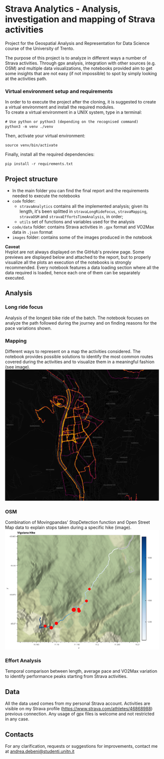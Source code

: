 # Strava Analytics - Analysis, investigation and mapping of Strava activities  
Project for the Geospatial Analysis and Representation for Data Science course of the University of Trento.  

The purpose of this project is to analyze in different ways a number of Strava activities. Through gpx analysis, integration with other sources (e.g. OSM) and multiple data visualizations, the notebooks provided aim to get some insights that are not easy (if not impossible) to spot by simply looking at the activities path.

### Virtual environment setup and requirements

In order to to execute the project after the cloning, it is suggested to create a virtual environment and install the required modules.  
To create a virtual environment in a UNIX system, type in a terminal:

```
# Use python or python3 (depending on the recognised command)
python3 -m venv ./venv
```

Then, activate your virtual environment:

```
source venv/bin/activate
```

Finally, install all the required dependencies:

```
pip install -r requirements.txt
```

## Project structure

* In the main folder you can find the final report and the requirements needed to execute the notebooks
* `code` folder:
    * `stravaAnalytics` contains all the implemented analysis; given its length, it's been splitted in `stravaLongRideFocus`, `stravaMapping`, `stravaOSM` and `stravaEffortsTimeAnalysis`, in order;
    * `utils` set of functions and variables used for the analysis
* `code/data` folder: contains Strava activities in `.gpx` format and VO2Max data in `.json` format
* `images` folder: contains some of the images produced in the notebook

**Caveat**  
Hvplot are not always displayed on the GitHub's preview page. Some previews are displayed below and attached to the report, but to properly visualize all the plots an execution of the notebooks is strongly recommended. Every notebook features a data loading section where all the data required is loaded, hence each one of them can be separately executed.

## Analysis

### Long ride focus

Analysis of the longest bike ride of the batch. The notebook focuses on analyze the path followed during the journey and on finding reasons for the pace variations shown.

### Mapping

Different ways to represent on a map the activities considered. The notebook provides possible solutions to identify the most common routes covered during the activities and  to visualize them in a meaningful fashion (see image).
![Activities heatmap](./images/heatmap.png "Activities heatmap")


### OSM

Combination of Movingpandas' StopDetection function and Open Street Map data to explain stops taken during a specific hike (image).
![Hike stop points](./images/stopPoints.png "Hike stop points")

### Effort Analysis

Temporal comparison between length, average pace and VO2Max variation to identify performance peaks starting from Strava activities.

## Data

All the data used comes from my personal Strava account. Activities are visible on my Strava profile (https://www.strava.com/athletes/46868988) previous connection. Any usage of gpx files is welcome and not restricted in any case.

## Contacts

For any clarification, requests or suggestions for improvements, contact me at andrea.debeni@studenti.unitn.it